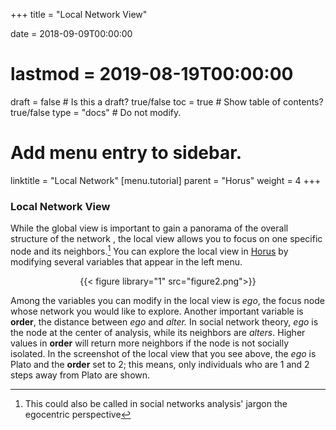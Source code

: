 +++
title = "Local Network View"

date = 2018-09-09T00:00:00
# lastmod = 2019-08-19T00:00:00

draft = false  # Is this a draft? true/false
toc = true  # Show table of contents? true/false
type = "docs"  # Do not modify.

# Add menu entry to sidebar.
linktitle = "Local Network"
[menu.tutorial]
  parent = "Horus"
  weight = 4
+++

### Local Network View

While the global view is important to gain a panorama of the overall structure of the network , the local view allows you to focus on one specific node and its neighbors.[^1] You can explore the local view in [Horus](http://diogenet.ucsd.edu/horus/) by modifying several variables that appear in the left menu. 

<center>
{{< figure library="1" src="figure2.png">}}
</center>

Among the variables you can modify in the local view is *ego*, the focus node whose network you would like to explore. Another important variable is **order**, the distance between *ego* and *alter.* In social network theory, *ego* is the node at the center of analysis, while its neighbors are *alters*.  Higher values in **order** will return more neighbors if the node is not socially isolated. In the screenshot of the local view that you see above, the *ego* is Plato and the **order** set to 2; this means, only individuals who are 1 and 2 steps away from Plato are shown.

[^1]: This could also be called in social networks analysis' jargon the egocentric perspective
